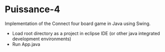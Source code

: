 # Puissance-4 

Implementation of the Connect four board game in Java using Swing.

- Load root directory as a project in eclipse IDE (or other java integrated development environments)
- Run App.java
